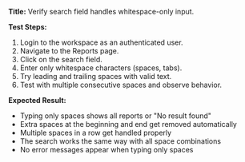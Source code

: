 **Title:** Verify search field handles whitespace-only input.

**Test Steps:**
1. Login to the workspace as an authenticated user.
2. Navigate to the Reports page.
3. Click on the search field.
4. Enter only whitespace characters (spaces, tabs).
5. Try leading and trailing spaces with valid text.
6. Test with multiple consecutive spaces and observe behavior.

**Expected Result:**
- Typing only spaces shows all reports or "No result found"
- Extra spaces at the beginning and end get removed automatically
- Multiple spaces in a row get handled properly
- The search works the same way with all space combinations
- No error messages appear when typing only spaces